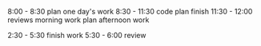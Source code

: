 8:00 - 8:30 plan one day's work
8:30 - 11:30 code plan finish
11:30 - 12:00 reviews morning work plan afternoon work


2:30 - 5:30 finish work 
5:30 - 6:00 review
